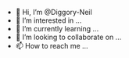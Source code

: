 - 👋 Hi, I’m @Diggory-Neil
- 👀 I’m interested in ...
- 🌱 I’m currently learning ...
- 💞️ I’m looking to collaborate on ...
- 📫 How to reach me ...

<!---
Diggory-Neil/Diggory-Neil is a ✨ special ✨ repository because its `README.md` (this file) appears on your GitHub profile.
You can click the Preview link to take a look at your changes.
--->
